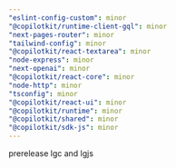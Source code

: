 ```yaml
---
"eslint-config-custom": minor
"@copilotkit/runtime-client-gql": minor
"next-pages-router": minor
"tailwind-config": minor
"@copilotkit/react-textarea": minor
"node-express": minor
"next-openai": minor
"@copilotkit/react-core": minor
"node-http": minor
"tsconfig": minor
"@copilotkit/react-ui": minor
"@copilotkit/runtime": minor
"@copilotkit/shared": minor
"@copilotkit/sdk-js": minor
---
```


prerelease lgc and lgjs
